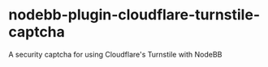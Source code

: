 # nodebb-plugin-cloudflare-turnstile-captcha
A security captcha for using Cloudflare's Turnstile with NodeBB
